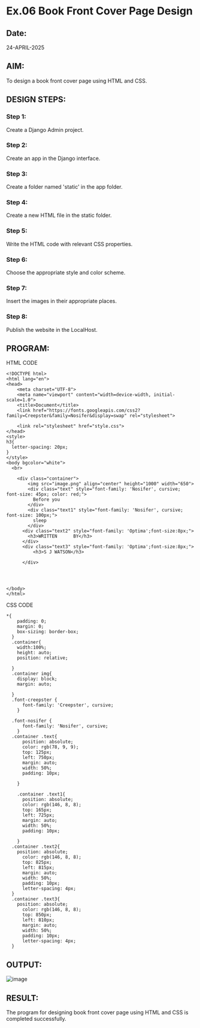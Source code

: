 # Ex.06 Book Front Cover Page Design
## Date:

24-APRIL-2025
## AIM:
To design a book front cover page using HTML and CSS.

## DESIGN STEPS:

### Step 1:
Create a Django Admin project.

### Step 2:
Create an app in the Django interface.

### Step 3:
Create a folder named 'static' in the app folder.

### Step 4:
Create a new HTML file in the static folder.

### Step 5:
Write the HTML code with relevant CSS properties.

### Step 6:
Choose the appropriate style and color scheme.

### Step 7:
Insert the images in their appropriate places.

### Step 8:
Publish the website in the LocalHost.

## PROGRAM:

HTML CODE

```
<!DOCTYPE html>
<html lang="en">
<head>
    <meta charset="UTF-8">
    <meta name="viewport" content="width=device-width, initial-scale=1.0">
    <title>Document</title>
    <link href="https://fonts.googleapis.com/css2?family=Creepster&family=Nosifer&display=swap" rel="stylesheet">

    <link rel="stylesheet" href="style.css">
</head>
<style>
h3{
  letter-spacing: 20px;
}
</style>
<body bgcolor="white">
  <br>

    <div class="container">
        <img src="image.png" align="center" height="1000" width="650">
        <div class="text" style="font-family: 'Nosifer', cursive; font-size: 45px; color: red;">
          Before you
        </div>
        <div class="text1" style="font-family: 'Nosifer', cursive; font-size: 100px;">
          sleep
        </div>
      <div class="text2" style="font-family: 'Optima';font-size:8px;">
        <h3>WRITTEN      BY</h3>
      </div>
      <div class="text3" style="font-family: 'Optima';font-size:8px;">
          <h3>S J WATSON</h3>
        
      </div>
      
      
      
    
</body>
</html>

```

CSS CODE

```
*{
    padding: 0;
    margin: 0;
    box-sizing: border-box;
  }
  .container{
    width:100%;
    height: auto;
    position: relative;
  
  }
  .container img{
    display: block;
    margin: auto;
    
  }
  .font-creepster {
      font-family: 'Creepster', cursive; 
    }
    
  .font-nosifer {
      font-family: 'Nosifer', cursive;
    }
  .container .text{
      position: absolute;
      color: rgb(78, 9, 9);
      top: 125px;
      left: 750px;
      margin: auto;
      width: 50%;
      padding: 10px;
      
    }
  
    .container .text1{
      position: absolute;
      color: rgb(146, 8, 8);
      top: 165px;
      left: 725px;
      margin: auto;
      width: 50%;
      padding: 10px;
      
    }
  .container .text2{
    position: absolute;
      color: rgb(146, 8, 8);
      top: 825px;
      left: 815px;
      margin: auto;
      width: 50%;
      padding: 10px;
      letter-spacing: 4px;
  }
  .container .text3{
    position: absolute;
      color: rgb(146, 8, 8);
      top: 850px;
      left: 810px;
      margin: auto;
      width: 50%;
      padding: 10px;
      letter-spacing: 4px;
  }

```


## OUTPUT:

![image](https://github.com/user-attachments/assets/b30e724b-e17c-49b4-bcff-1b26fc21d200)


## RESULT:
The program for designing book front cover page using HTML and CSS is completed successfully.
